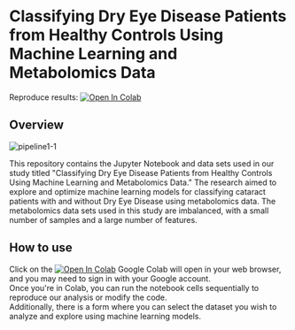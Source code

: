 # Classifying Dry Eye Disease Patients from Healthy Controls Using Machine Learning and Metabolomics Data

Reproduce results: [![Open In Colab](https://colab.research.google.com/assets/colab-badge.svg)](https://colab.research.google.com/drive/1ErbeQaGO02VAbIakkNqS46M8F4YWSFPD?usp=sharing "Click to open in Colab") 

## Overview

![pipeline1-1](https://github.com/sajadamouei/classification-metabolomics/assets/27925997/144fa5d7-8e92-4ad4-b0ad-dfde5712eea7)

This repository contains the Jupyter Notebook and data sets used in our study titled "Classifying Dry Eye Disease Patients from Healthy Controls Using Machine Learning and Metabolomics Data." The research aimed to explore and optimize machine learning models for classifying cataract patients with and without Dry Eye Disease using metabolomics data. The metabolomics data sets used in this study are imbalanced, with a small number of samples and a large number of features.

## How to use

Click on the [![Open In Colab](https://colab.research.google.com/assets/colab-badge.svg)](https://colab.research.google.com/drive/1ErbeQaGO02VAbIakkNqS46M8F4YWSFPD?usp=sharing "Click to open in Colab") 
Google Colab will open in your web browser, and you may need to sign in with your Google account.<br>
Once you're in Colab, you can run the notebook cells sequentially to reproduce our analysis or modify the code.<br>
Additionally, there is a form where you can select the dataset you wish to analyze and explore using machine learning models.
